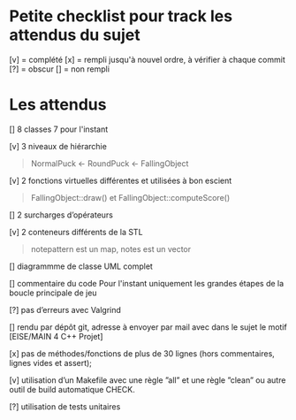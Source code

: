 # Petite checklist pour track les attendus du sujet

[v] = complété
[x] = rempli jusqu'à nouvel ordre, à vérifier à chaque commit
[?] = obscur
[] = non rempli

# Les attendus

[] 8 classes
7 pour l'instant

[v] 3 niveaux de hiérarchie
> NormalPuck <- RoundPuck <- FallingObject

[v] 2 fonctions virtuelles différentes et utilisées à bon escient
> FallingObject::draw() et FallingObject::computeScore()

[] 2 surcharges d’opérateurs

[v] 2 conteneurs différents de la STL
> notepattern est un map, notes est un vector

[] diagrammme de classe UML complet

[] commentaire du code
Pour l'instant uniquement les grandes étapes de la boucle principale de jeu

[?] pas d’erreurs avec Valgrind

[] rendu par dépôt git, adresse à envoyer par mail avec dans le sujet le motif [EISE/MAIN 4 C++ Projet]

[x] pas de méthodes/fonctions de plus de 30 lignes (hors commentaires, lignes vides et assert);

[v] utilisation d’un Makefile avec une règle ”all” et une règle ”clean” ou autre outil de build automatique
CHECK.

[?] utilisation de tests unitaires